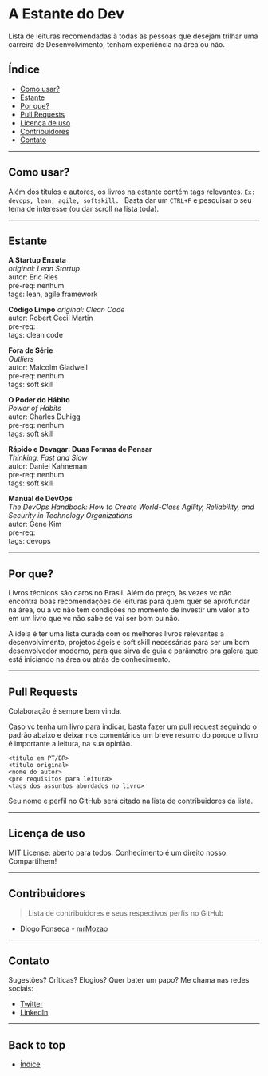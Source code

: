 # A Estante do Dev
Lista de leituras recomendadas à todas as pessoas que desejam trilhar uma carreira de Desenvolvimento, tenham experiência na área ou não.

## Índice

- [Como usar?](#como%20usar?)
- [Estante](#estante)
- [Por que?](#por%20que?)
- [Pull Requests](#pull%20requests)
- [Licença de uso](#licença%20de%20uso)
- [Contribuidores](#contribuidores)
- [Contato](#contato)

---
## Como usar?

Além dos títulos e autores, os livros na estante contém tags relevantes. ```Ex: devops, lean, agile, softskill. ``` Basta dar um ```CTRL+F``` e pesquisar o seu tema de interesse (ou dar scroll na lista toda).

---
## Estante

**A Startup Enxuta** <br>
*original: Lean Startup* <br>
autor: Eric Ries <br>
pre-req: nenhum <br>
tags: lean, agile framework 

**Código Limpo**
*original: Clean Code* <br>
autor: Robert Cecil Martin <br>
pre-req: <br>
tags: clean code 

**Fora de Série** <br>
*Outliers* <br>
autor: Malcolm Gladwell <br>
pre-req: nenhum <br>
tags: soft skill

**O Poder do Hábito** <br>
*Power of Habits* <br>
autor: Charles Duhigg <br>
pre-req: nenhum <br>
tags: soft skill 

**Rápido e Devagar: Duas Formas de Pensar** <br>
*Thinking, Fast and Slow* <br>
autor: Daniel Kahneman <br>
pre-req: nenhum <br>
tags: soft skill 

**Manual de DevOps** <br>
*The DevOps Handbook: How to Create World-Class Agility, Reliability, and Security in Technology Organizations* <br>
autor: Gene Kim <br>
pre-req: <br>
tags: devops 

---
## Por que?
Livros técnicos são caros no Brasil. Além do preço, às vezes vc não encontra boas recomendações de leituras para quem quer se aprofundar na área, ou a vc não tem condições no momento de investir um valor alto em um livro que vc não sabe se vai ser bom ou não.

A ideia é ter uma lista curada com os melhores livros relevantes a desenvolvimento, projetos ágeis e soft skill necessárias para ser um bom desenvolvedor moderno, para que sirva de guia e parâmetro pra galera que está iniciando na área ou atrás de conhecimento.

---
## Pull Requests
Colaboração é sempre bem vinda. 

Caso vc tenha um livro para indicar, basta fazer um pull request seguindo o padrão abaixo e deixar nos comentários um breve resumo do porque o livro é importante a leitura, na sua opinião. 

```
<título em PT/BR>
<titulo original>
<nome do autor>
<pre requisitos para leitura>
<tags dos assuntos abordados no livro>
```
Seu nome e perfil no GitHub será citado na lista de contribuidores da lista.

---
## Licença de uso
MIT License: aberto para todos. Conhecimento é um direito nosso. Compartilhem!

---
## Contribuidores
>Lista de contribuidores e seus respectivos perfis no GitHub
* Diogo Fonseca - [mrMozao](https://github.com/mrmozao)

---
## Contato
Sugestões? Críticas? Elogios? Quer bater um papo? Me chama nas redes sociais:

* [Twitter](https://twitter.com/mrMozao)
* [LinkedIn](https://www.linkedin.com/in/diogo-fonseca-it/)

--- 
## Back to top
- [Índice](#índice)